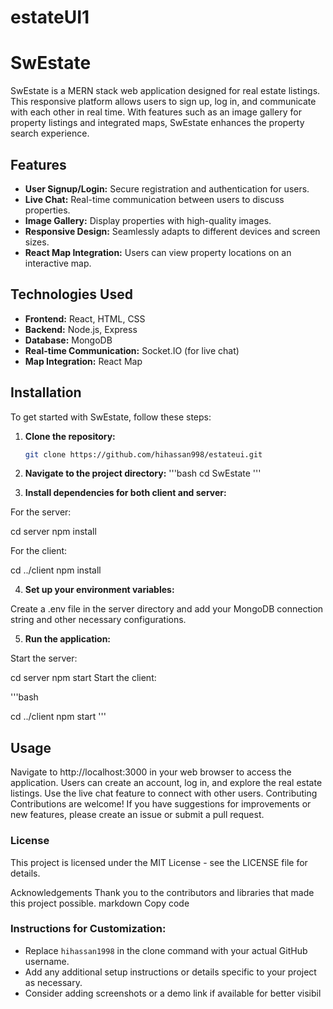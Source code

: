 # estateUI1

# SwEstate

SwEstate is a MERN stack web application designed for real estate listings. This responsive platform allows users to sign up, log in, and communicate with each other in real time. With features such as an image gallery for property listings and integrated maps, SwEstate enhances the property search experience.

## Features

- **User Signup/Login:** Secure registration and authentication for users.
- **Live Chat:** Real-time communication between users to discuss properties.
- **Image Gallery:** Display properties with high-quality images.
- **Responsive Design:** Seamlessly adapts to different devices and screen sizes.
- **React Map Integration:** Users can view property locations on an interactive map.

## Technologies Used

- **Frontend:** React, HTML, CSS
- **Backend:** Node.js, Express
- **Database:** MongoDB
- **Real-time Communication:** Socket.IO (for live chat)
- **Map Integration:** React Map

## Installation

To get started with SwEstate, follow these steps:

1. **Clone the repository:**

   ```bash
   git clone https://github.com/hihassan998/estateui.git
   ```

2. **Navigate to the project directory:**
'''bash
cd SwEstate
'''

3. **Install dependencies for both client and server:**

For the server:

cd server
npm install

For the client:

cd ../client
npm install


4. **Set up your environment variables:**

Create a .env file in the server directory and add your MongoDB connection string and other necessary configurations.

5. **Run the application:**

Start the server:

cd server
npm start
Start the client:

'''bash

cd ../client
npm start
'''
## Usage
Navigate to http://localhost:3000 in your web browser to access the application.
Users can create an account, log in, and explore the real estate listings.
Use the live chat feature to connect with other users.
Contributing
Contributions are welcome! If you have suggestions for improvements or new features, please create an issue or submit a pull request.

### License
This project is licensed under the MIT License - see the LICENSE file for details.

Acknowledgements
Thank you to the contributors and libraries that made this project possible.
markdown
Copy code

### Instructions for Customization:
- Replace `hihassan1998` in the clone command with your actual GitHub username.
- Add any additional setup instructions or details specific to your project as necessary.
- Consider adding screenshots or a demo link if available for better visibil